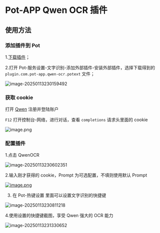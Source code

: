 # Pot-APP Qwen OCR 插件



## 使用方法

### 添加插件到 Pot

1.[下载插件](https://github.com/kaonimei/pot-app-recognize-plugin-qwen-ocr/releases)；

2.打开 Pot-服务设置-文字识别-添加外部插件-安装外部插件，选择下载得到的 `plugin.com.pot-app.qwen-ocr.potext` 文件；

![image-20250113230159492](https://5a352de.webp.li/2025/01/ab995281f9d7f9cdac04a55e0dd48d68.png)

### 获取 cookie

打开 [Qwen](https://chat.qwen.ai/) 注册并登陆账户

`F12` 打开控制台-网络，进行对话，查看 `completions` 请求头里面的 cookie

![image.png](https://s2.loli.net/2025/02/11/Dr9xnSGzqVXgceW.png)

### 配置插件

1.点击 QwenOCR

![image-20250113230602351](https://5a352de.webp.li/2025/01/b58c75b149d9cdd35e64426bad251a9d.png)

2.输入刚才获得的 cookie，Prompt 为可选配置，不填则使用默认 Prompt

[![image.png](https://s2.loli.net/2025/02/11/TKridMqHt6OnfoZ.png)](https://s2.loli.net/2025/02/11/TKridMqHt6OnfoZ.png)

3. 在 Pot-热键设置 里面可以设置文字识别的快捷键

![image-20250113230811218](https://5a352de.webp.li/2025/01/297511e346842b7cc15a35f6f0bf2161.png)

4.使用设置的快捷键截图，享受 Qwen 强大的 OCR 能力

![image-20250113231330652](https://5a352de.webp.li/2025/01/1d80cd8843fff9889de4de90b6729568.png)
